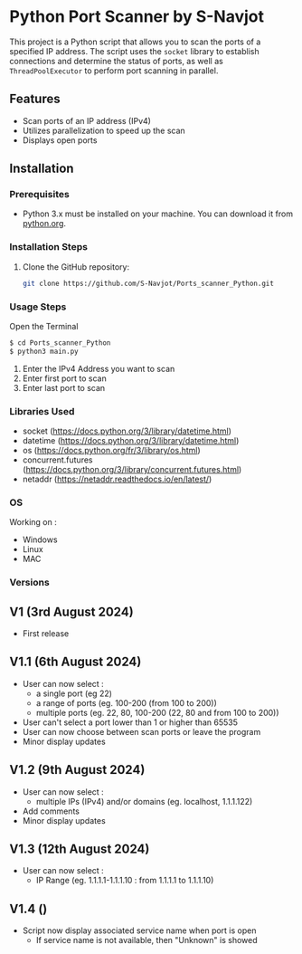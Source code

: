 # Python Port Scanner by S-Navjot

This project is a Python script that allows you to scan the ports of a specified IP address. The script uses the `socket` library to establish connections and determine the status of ports, as well as `ThreadPoolExecutor` to perform port scanning in parallel.

## Features  

- Scan ports of an IP address (IPv4)
- Utilizes parallelization to speed up the scan
- Displays open ports

## Installation  

### Prerequisites  

- Python 3.x must be installed on your machine. You can download it from [python.org](https://www.python.org/).

### Installation Steps  

1. Clone the GitHub repository:

   ```sh
   git clone https://github.com/S-Navjot/Ports_scanner_Python.git

### Usage Steps    

Open the Terminal
```sh
$ cd Ports_scanner_Python
$ python3 main.py
```

1. Enter the IPv4 Address you want to scan  
2. Enter first port to scan  
3. Enter last port to scan  

### Libraries Used  

* socket (https://docs.python.org/3/library/datetime.html)  
* datetime (https://docs.python.org/3/library/datetime.html)  
* os (https://docs.python.org/fr/3/library/os.html)  
* concurrent.futures (https://docs.python.org/3/library/concurrent.futures.html)
* netaddr (https://netaddr.readthedocs.io/en/latest/)


### OS

Working on :
* Windows
* Linux
* MAC

### Versions

V1 (3rd August 2024)
--------------------
- First release

V1.1 (6th August 2024)
--------------------
- User can now select :
  - a single port (eg 22)
  - a range of ports (eg. 100-200 (from 100 to 200))
  - multiple ports (eg. 22, 80, 100-200 (22, 80 and from 100 to 200))
- User can't select a port lower than 1 or higher than 65535
- User can now choose between scan ports or leave the program
- Minor display updates 

V1.2 (9th August 2024)
--------------------
- User can now select :
  - multiple IPs (IPv4) and/or domains (eg. localhost, 1.1.1.122)
- Add comments
- Minor display updates 

V1.3 (12th August 2024)
--------------------
- User can now select :
  - IP Range (eg. 1.1.1.1-1.1.1.10 : from 1.1.1.1 to 1.1.1.10)

V1.4 ()
--------------------
- Script now display associated service name when port is open
  - If service name is not available, then "Unknown" is showed
